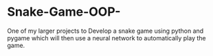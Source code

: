 # Snake-Game-OOP-
One of my larger projects to Develop a snake game using python and pygame which will then use a neural network to automatically play the game.
